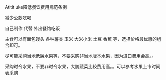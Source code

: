 Atitit uke降低餐饮费用规范条例

减少公款吃喝

自己制作  代替 外出餐馆吃饭

主食可以有面包馒头  各种薯类  玉米 大米小米 土豆 香蕉 等，选择价格最优惠的组合即可。

尽可能采购当地低廉水果等，不要采购非当地版本水果，因为进口费用会高。。

采购时令水果，不要非时令水果，大鹏蔬菜比较费用高。。可以参考水果上市时间表采购



